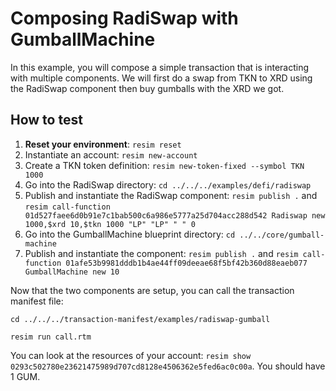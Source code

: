 # Composing RadiSwap with GumballMachine
In this example, you will compose a simple transaction that is interacting with multiple components. We will first do a swap from TKN to XRD using the RadiSwap component then buy gumballs with the XRD we got.

## How to test
1. **Reset your environment**: `resim reset`
2. Instantiate an account: `resim new-account`
3. Create a TKN token definition: `resim new-token-fixed --symbol TKN 1000`
4. Go into the RadiSwap directory: `cd ../../../examples/defi/radiswap`
5. Publish and instantiate the RadiSwap component: `resim publish .` and `resim call-function 01d527faee6d0b91e7c1bab500c6a986e5777a25d704acc288d542 Radiswap new 1000,$xrd 10,$tkn 1000 "LP" "LP" "
   " 0`
6. Go into the GumballMachine blueprint directory: `cd ../../core/gumball-machine`
7. Publish and instantiate the component: `resim publish .` and `resim call-function 01afe53b9981dddb1b4ae44ff09deeae68f5bf42b360d88eaeb077 GumballMachine new 10`

Now that the two components are setup, you can call the transaction manifest file:

`cd ../../../transaction-manifest/examples/radiswap-gumball`

`resim run call.rtm`

You can look at the resources of your account: `resim show 0293c502780e23621475989d707cd8128e4506362e5fed6ac0c00a`. 
You should have 1 GUM.
